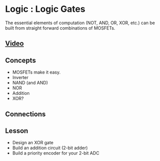 # Logic : Logic Gates
The essential elements of computation (NOT, AND, OR, XOR, etc.) can be built from straight forward combinations of MOSFETs.

## [Video](https://vimeo.com/1033231995)

## Concepts
- MOSFETs make it easy.
- Inverter
- NAND (and AND)
- NOR
- Addition
- XOR?

## Connections

## Lesson

- Design an XOR gate
- Build an addition circuit (2-bit adder)
- Build a priority encoder for your 2-bit ADC